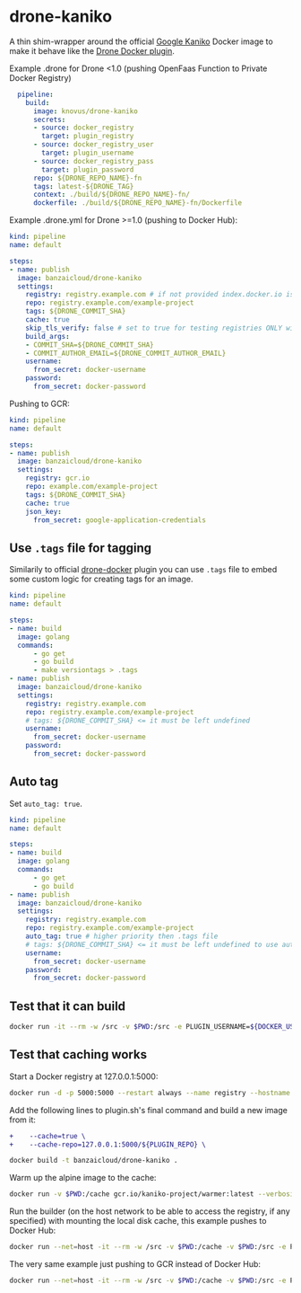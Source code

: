 # drone-kaniko

A thin shim-wrapper around the official [Google Kaniko](https://cloud.google.com/blog/products/gcp/introducing-kaniko-build-container-images-in-kubernetes-and-google-container-builder-even-without-root-access) Docker image to make it behave like the [Drone Docker plugin](http://plugins.drone.io/drone-plugins/drone-docker/).

Example .drone for Drone <1.0 (pushing OpenFaas Function to Private Docker Registry)

```yaml
  pipeline:
    build:
      image: knovus/drone-kaniko
      secrets:
      - source: docker_registry
        target: plugin_registry
      - source: docker_registry_user
        target: plugin_username
      - source: docker_registry_pass
        target: plugin_password
      repo: ${DRONE_REPO_NAME}-fn
      tags: latest-${DRONE_TAG}
      context: ./build/${DRONE_REPO_NAME}-fn/
      dockerfile: ./build/${DRONE_REPO_NAME}-fn/Dockerfile
```

Example .drone.yml for Drone >=1.0 (pushing to Docker Hub):

```yaml
kind: pipeline
name: default

steps:
- name: publish
  image: banzaicloud/drone-kaniko
  settings:
    registry: registry.example.com # if not provided index.docker.io is supposed
    repo: registry.example.com/example-project
    tags: ${DRONE_COMMIT_SHA}
    cache: true
    skip_tls_verify: false # set to true for testing registries ONLY with self-signed certs
    build_args:
    - COMMIT_SHA=${DRONE_COMMIT_SHA}
    - COMMIT_AUTHOR_EMAIL=${DRONE_COMMIT_AUTHOR_EMAIL}
    username:
      from_secret: docker-username
    password:
      from_secret: docker-password
```

Pushing to GCR:

```yaml
kind: pipeline
name: default

steps:
- name: publish
  image: banzaicloud/drone-kaniko
  settings:
    registry: gcr.io
    repo: example.com/example-project
    tags: ${DRONE_COMMIT_SHA}
    cache: true
    json_key:
      from_secret: google-application-credentials
```

## Use `.tags` file for tagging

Similarily to official
[drone-docker](https://github.com/drone-plugins/drone-docker) plugin you can use
`.tags` file to embed some custom logic for creating tags for an image.

```yaml
kind: pipeline
name: default

steps:
- name: build
  image: golang
  commands:
      - go get 
      - go build
      - make versiontags > .tags
- name: publish
  image: banzaicloud/drone-kaniko
  settings:
    registry: registry.example.com 
    repo: registry.example.com/example-project
    # tags: ${DRONE_COMMIT_SHA} <= it must be left undefined 
    username:
      from_secret: docker-username
    password:
      from_secret: docker-password
```

## Auto tag

Set `auto_tag: true`.

```yaml
kind: pipeline
name: default

steps:
- name: build
  image: golang
  commands:
      - go get 
      - go build
- name: publish
  image: banzaicloud/drone-kaniko
  settings:
    registry: registry.example.com 
    repo: registry.example.com/example-project
    auto_tag: true # higher priority then .tags file
    # tags: ${DRONE_COMMIT_SHA} <= it must be left undefined to use auto_tag
    username:
      from_secret: docker-username
    password:
      from_secret: docker-password
```

## Test that it can build

```bash
docker run -it --rm -w /src -v $PWD:/src -e PLUGIN_USERNAME=${DOCKER_USERNAME} -e PLUGIN_PASSWORD=${DOCKER_PASSWORD} -e PLUGIN_REPO=banzaicloud/drone-kaniko-test -e PLUGIN_TAGS=test -e PLUGIN_DOCKERFILE=Dockerfile.test banzaicloud/drone-kaniko
```

## Test that caching works

Start a Docker registry at 127.0.0.1:5000:

```bash
docker run -d -p 5000:5000 --restart always --name registry --hostname registry.local registry:2
```

Add the following lines to plugin.sh's final command and build a new image from it:

```diff
+    --cache=true \
+    --cache-repo=127.0.0.1:5000/${PLUGIN_REPO} \
```

```bash
docker build -t banzaicloud/drone-kaniko .
```


Warm up the alpine image to the cache:

```bash
docker run -v $PWD:/cache gcr.io/kaniko-project/warmer:latest --verbosity=debug --image=alpine:3.8
```


Run the builder (on the host network to be able to access the registry, if any specified) with mounting the local disk cache, this example pushes to Docker Hub:

```bash
docker run --net=host -it --rm -w /src -v $PWD:/cache -v $PWD:/src -e PLUGIN_USERNAME=${DOCKER_USERNAME} -e PLUGIN_PASSWORD=${DOCKER_PASSWORD} -e PLUGIN_REPO=banzaicloud/drone-kaniko-test -e PLUGIN_TAGS=test -e PLUGIN_DOCKERFILE=Dockerfile.test -e PLUGIN_CACHE=true banzaicloud/drone-kaniko
```

The very same example just pushing to GCR instead of Docker Hub:

```bash
docker run --net=host -it --rm -w /src -v $PWD:/cache -v $PWD:/src -e PLUGIN_REGISTRY=gcr.io -e PLUGIN_REPO=paas-dev1/drone-kaniko-test -e PLUGIN_TAGS=test -e PLUGIN_DOCKERFILE=Dockerfile.test -e PLUGIN_CACHE=true -e PLUGIN_JSON_KEY="$(<$HOME/google-application-credentials.json)" banzaicloud/drone-kaniko
```
